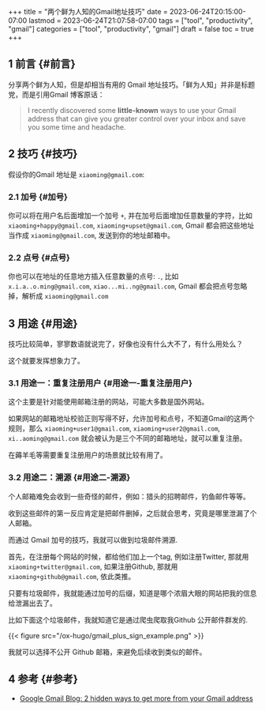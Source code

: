 +++
title = "两个鲜为人知的Gmail地址技巧"
date = 2023-06-24T20:15:00-07:00
lastmod = 2023-06-24T21:07:58-07:00
tags = ["tool", "productivity", "gmail"]
categories = ["tool", "productivity", "gmail"]
draft = false
toc = true
+++

## <span class="section-num">1</span> 前言 {#前言}

分享两个鲜为人知，但是却相当有用的 Gmail 地址技巧。「鲜为人知」并非是标题党，而是引用Gmail 博客原话： <br/>

> I recently discovered some ****little-known**** ways to use your Gmail address that can give you greater control over your inbox and save you some time and headache. <br/>


## <span class="section-num">2</span> 技巧 {#技巧}

假设你的Gmail 地址是 `xiaoming@gmail.com`: <br/>


### <span class="section-num">2.1</span> 加号 {#加号}

你可以将在用户名后面增加一个加号 `+`, 并在加号后面增加任意数量的字符，比如 `xiaoming+happy@gmail.com`, `xiaoming+upset@gmail.com`, Gmail 都会把这些地址当作成 `xiaoming@gmail.com`, 发送到你的地址邮箱中。 <br/>


### <span class="section-num">2.2</span> 点号 {#点号}

你也可以在地址的任意地方插入任意数量的点号: `.`, 比如 `x.i.a..o.ming@gmail.com`, `xiao...mi..ng@gmail.com`, Gmail 都会把点号忽略掉，解析成 `xiaoming@gmail.com` <br/>


## <span class="section-num">3</span> 用途 {#用途}

技巧比较简单，寥寥数语就说完了，好像也没有什么大不了，有什么用处么？ <br/>

这个就要发挥想象力了。 <br/>


### <span class="section-num">3.1</span> 用途一：重复注册用户 {#用途一-重复注册用户}

这个主要是针对能使用邮箱注册的网站，可能大多数是国外网站。 <br/>

如果网站的邮箱地址校验正则写得不好，允许加号和点号，不知道Gmail的这两个规则，那么 `xiaoming+user1@gmail.com`, `xiaoming+user2@gmail.com`, `xi..aoming@gmail.com` 就会被认为是三个不同的邮箱地址，就可以重复注册。 <br/>

在薅羊毛等需要重复注册用户的场景就比较有用了。 <br/>


### <span class="section-num">3.2</span> 用途二：溯源 {#用途二-溯源}

个人邮箱难免会收到一些奇怪的邮件，例如：猎头的招聘邮件，钓鱼邮件等等。 <br/>

收到这些邮件的第一反应肯定是把邮件删掉，之后就会思考，究竟是哪里泄漏了个人邮箱。 <br/>

而通过 Gmail 加号的技巧，我就可以做到垃圾邮件溯源. <br/>

首先，在注册每个网站的时候，都给他们加上一个tag, 例如注册Twitter, 那就用 `xiaoming+twitter@gmail.com`, 如果注册Github, 那就用 `xiaoming+github@gmail.com`, 依此类推。 <br/>

只要有垃圾邮件，我就能通过加号的后缀，知道是哪个浓眉大眼的网站把我的信息给泄漏出去了。 <br/>

比如下面这个垃圾邮件，我就知道它是通过爬虫爬取我Github 公开邮件群发的. <br/>

{{< figure src="/ox-hugo/gmail_plus_sign_example.png" >}} <br/>

我就可以选择不公开 Github 邮箱，来避免后续收到类似的邮件。 <br/>


## <span class="section-num">4</span> 参考 {#参考}

-   [Google Gmail Blog: 2 hidden ways to get more from your Gmail address](https://gmail.googleblog.com/2008/03/2-hidden-ways-to-get-more-from-your.html) <br/>

